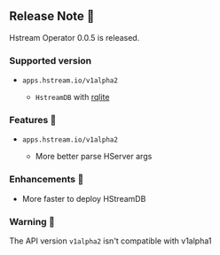 ## Release Note 🍻

Hstream Operator 0.0.5 is released.

### Supported version

- `apps.hstream.io/v1alpha2`

    - `HstreamDB` with [rqlite](https://hub.docker.com/layers/hstreamdb/hstream/rqlite/images/sha256-97b46999e61cae9c1c810020c33e46014c930d99ccc2579a065441ce54a86c5d?context=explore)

### Features 🌈

- `apps.hstream.io/v1alpha2`

    - More better parse HServer args

### Enhancements 🌟

- More faster to deploy HStreamDB

### Warning 🚨

The API version `v1alpha2` isn't compatible with v1alpha1
